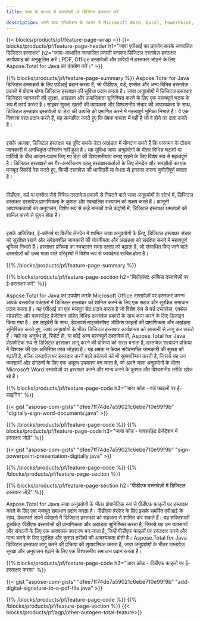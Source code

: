 ```yaml
---
title: जावा के माध्यम से दस्तावेज़ों पर डिजिटल हस्ताक्षर करें 

description: अपने जावा एप्लिकेशन के माध्यम से Microsoft Word, Excel, PowerPoint, PDF और Images सहित फ़ाइलों पर हस्ताक्षर करने के लिए डिजिटल हस्ताक्षर का उपयोग करें। ऐप के माध्यम से ऑनलाइन ई-हस्ताक्षर जोड़ें।
---
```


{{< blocks/products/pf/feature-page-wrap >}}
{{< blocks/products/pf/feature-page-header h1="जावा एपीआई का उपयोग करके स्वचालित डिजिटल हस्ताक्षर" h2="जावा-आधारित स्वचालित प्रणाली बनाकर डिजिटल दस्तावेज़ हस्ताक्षर कार्यप्रवाह को अनुकूलित करें। PDF, Office दस्तावेज़ों और छवियों में हस्ताक्षर जोड़ने के लिए Aspose.Total for Java का उपयोग करें।" >}}

{{% blocks/products/pf/feature-page-summary %}}
Aspose.Total for Java डिजिटल हस्ताक्षरों के लिए एपीआई प्रदान करता है, जो पीडीएफ, वर्ड, एक्सेल और अन्य विभिन्न दस्तावेज़ प्रकारों में प्रोग्राम योग्य डिजिटल हस्ताक्षर की सुविधा प्रदान करता है। जावा अनुप्रयोगों में डिजिटल हस्ताक्षर डिजिटल जानकारी की सुरक्षा, अखंडता और प्रामाणिकता सुनिश्चित करने के लिए एक महत्वपूर्ण घटक के रूप में कार्य करता है। साइबर सुरक्षा खतरों की व्यापकता और विश्वसनीय संचार की आवश्यकता के साथ, डिजिटल हस्ताक्षर दस्तावेजों या डेटा की उत्पत्ति को प्रमाणित करने में महत्वपूर्ण भूमिका निभाते हैं। वे एक विश्वास परत प्रदान करते हैं, यह सत्यापित करते हुए कि प्रेषक वास्तव में वही है जो वे होने का दावा करते हैं। <br /><br />

इसके अलावा, डिजिटल हस्ताक्षर यह पुष्टि करके डेटा अखंडता में योगदान करते हैं कि पारगमन के दौरान जानकारी में अनधिकृत परिवर्तन नहीं हुआ है। यह सुविधा जावा अनुप्रयोगों के भीतर विभिन्न घटकों या पार्टियों के बीच आदान-प्रदान किए गए डेटा की विश्वसनीयता बनाए रखने के लिए विशेष रूप से महत्वपूर्ण है। डिजिटल हस्ताक्षरों का गैर-अस्वीकरण पहलू हस्ताक्षरकर्ताओं के लिए लेनदेन और समझौतों का एक मजबूत रिकॉर्ड पेश करते हुए, किसी दस्तावेज़ की भागीदारी या वैधता से इनकार करना चुनौतीपूर्ण बनाता है। <br /><br />

पीडीएफ, वर्ड या एक्सेल जैसे विभिन्न दस्तावेज़ प्रकारों से निपटने वाले जावा अनुप्रयोगों के संदर्भ में, डिजिटल हस्ताक्षर दस्तावेज़ प्रामाणिकता के कुशल और स्वचालित सत्यापन को सक्षम करते हैं। कानूनी आवश्यकताओं का अनुपालन, विशेष रूप से कड़े मानकों वाले उद्योगों में, डिजिटल हस्ताक्षर क्षमताओं को शामिल करने से सुगम होता है। <br /><br />

इसके अतिरिक्त, ई-कॉमर्स या वित्तीय लेनदेन में शामिल जावा अनुप्रयोगों के लिए, डिजिटल हस्ताक्षर संचार को सुरक्षित रखने और संवेदनशील जानकारी की गोपनीयता और अखंडता को संरक्षित करने में महत्वपूर्ण भूमिका निभाते हैं। हस्ताक्षर प्रक्रिया का स्वचालन समग्र दक्षता को बढ़ाता है, जो संसाधित किए जाने वाले दस्तावेज़ों की उच्च मात्रा वाले परिदृश्यों में विशेष रूप से फायदेमंद साबित होता है। 

{{% /blocks/products/pf/feature-page-summary  %}}

{{% blocks/products/pf/feature-page-section  h2="मिरोसॉफ्ट ऑफिस दस्तावेज़ों पर ई-हस्ताक्षर करें" %}}

Aspose.Total for Java का उपयोग करके Microsoft Office दस्तावेज़ों पर हस्ताक्षर करना आपके दस्तावेज़ वर्कफ़्लो में डिजिटल हस्ताक्षर को शामिल करने के लिए एक सहज और सुरक्षित समाधान प्रदान करता है। यह एपीआई का एक मजबूत सेट प्रदान करता है जो विशेष रूप से वर्ड दस्तावेज़, एक्सेल स्प्रेडशीट और पावरपॉइंट प्रेजेंटेशन सहित विभिन्न दस्तावेज़ प्रकारों के साथ काम करने के लिए डिज़ाइन किया गया है। इस लाइब्रेरी के साथ, डेवलपर्स माइक्रोसॉफ्ट ऑफिस फ़ाइलों की प्रामाणिकता और अखंडता सुनिश्चित करते हुए, जावा अनुप्रयोगों के भीतर डिजिटल हस्ताक्षर कार्यक्षमता को आसानी से लागू कर सकते हैं। चाहे वह अनुबंध हो, रिपोर्ट हो, या कोई अन्य महत्वपूर्ण दस्तावेज़ हो, Aspose.Total for Java प्रोग्रामेटिक रूप से डिजिटल हस्ताक्षर लागू करने की प्रक्रिया को सरल बनाता है, दस्तावेज़ सत्यापन प्रक्रिया में विश्वास की एक अतिरिक्त परत जोड़ता है। यह क्षमता न केवल संवेदनशील जानकारी की सुरक्षा को बढ़ाती है, बल्कि दस्तावेज़ पर हस्ताक्षर करने वाले वर्कफ़्लो को भी सुव्यवस्थित करती है, जिससे यह उन व्यवसायों और संगठनों के लिए एक अमूल्य उपकरण बन जाता है, जो अपने जावा अनुप्रयोगों के भीतर Microsoft Word दस्तावेज़ों पर हस्ताक्षर करने और मान्य करने के कुशल और विश्वसनीय तरीके खोज रहे हैं।

{{% blocks/products/pf/feature-page-code h3="जावा कोड - वर्ड फाइलों पर ई-साइनिंग" %}}

{{< gist "aspose-com-gists" "dfee7ff74de7a59021c6ebe710e99f9b" "digitally-sign-word-documents.java" >}}

{{% /blocks/products/pf/feature-page-code  %}}
{{% blocks/products/pf/feature-page-code h3="जावा कोड - पावरपॉइंट प्रेजेंटेशन में हस्ताक्षर जोड़ें" %}}

{{< gist "aspose-com-gists" "dfee7ff74de7a59021c6ebe710e99f9b" "sign-powerpoint-presentation-digitally.java" >}}

{{% /blocks/products/pf/feature-page-code  %}}
{{% /blocks/products/pf/feature-page-section %}}

{{% blocks/products/pf/feature-page-section  h2="पीडीएफ दस्तावेज़ों में डिजिटल हस्ताक्षर जोड़ें" %}}

Aspose.Total for Java जावा अनुप्रयोगों के भीतर प्रोग्रामेटिक रूप से पीडीएफ फाइलों पर हस्ताक्षर करने के लिए एक मजबूत समाधान प्रदान करता है। पीडीएफ हेरफेर के लिए इसके समर्पित एपीआई के साथ, डेवलपर्स अपने वर्कफ़्लो में डिजिटल हस्ताक्षर को सहजता से शामिल कर सकते हैं। यह शक्तिशाली टूलकिट पीडीएफ दस्तावेजों की प्रामाणिकता और अखंडता सुनिश्चित करता है, जिससे यह उन व्यवसायों और संगठनों के लिए एक आवश्यक उपकरण बन जाता है, जिन्हें पीडीएफ फाइलों पर हस्ताक्षर करने और मान्य करने के लिए सुरक्षित और कुशल तरीकों की आवश्यकता होती है। Aspose.Total for Java डिजिटल हस्ताक्षर लागू करने की प्रक्रिया को सुव्यवस्थित करता है, जावा अनुप्रयोगों के भीतर दस्तावेज़ सुरक्षा और अनुपालन बढ़ाने के लिए एक विश्वसनीय समाधान प्रदान करता है।

{{% blocks/products/pf/feature-page-code h3="जावा कोड - पीडीएफ फाइलों पर ई-हस्ताक्षर करना" %}}

{{< gist "aspose-com-gists" "dfee7ff74de7a59021c6ebe710e99f9b" "add-digital-signature-to-a-pdf-file.java" >}}

{{% /blocks/products/pf/feature-page-code  %}}
{{% /blocks/products/pf/feature-page-section %}}
{{< blocks/products/pf/agp/other-autogen-total-feature>}}